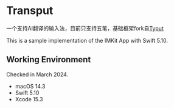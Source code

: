 # Transput

一个支持AI翻译的输入法，目前只支持五笔，基础框架fork自[Typut](https://github.com/ensan-hcl/Typut)

This is a sample implementation of the IMKit App with Swift 5.10.

## Working Environment

Checked in March 2024.
* macOS 14.3
* Swift 5.10
* Xcode 15.3



